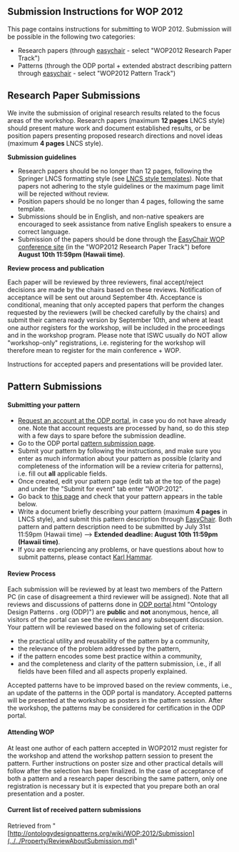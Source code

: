 ##   Submission Instructions for WOP 2012


This page contains instructions for submitting to WOP 2012. Submission will be possible in the following two categories:



* Research papers (through [easychair](http://www.easychair.org/conferences/?conf=wop2012 "http://www.easychair.org/conferences/?conf=wop2012") - select "WOP2012 Research Paper Track")
* Patterns (through the ODP portal + extended abstract describing pattern through [easychair](http://www.easychair.org/conferences/?conf=wop2012 "http://www.easychair.org/conferences/?conf=wop2012") - select "WOP2012 Pattern Track")


##   Research Paper Submissions


We invite the submission of original research results related to the focus areas of the workshop. Research papers (maximum __12 pages__ LNCS style) should present mature work and document established results, or be position papers presenting proposed research directions and novel ideas (maximum __4 pages__ LNCS style).


__Submission guidelines__



* Research papers should be no longer than 12 pages, following the Springer LNCS formatting style (see [LNCS style templates](http://www.springer.com/computer/lncs?SGWID=0-164-6-793341-0 "http://www.springer.com/computer/lncs?SGWID=0-164-6-793341-0")). Note that papers not adhering to the style guidelines or the maximum page limit will be rejected without review.
* Position papers should be no longer than 4 pages, following the same template.
* Submissions should be in English, and non-native speakers are encouraged to seek assistance from native English speakers to ensure a correct language.
* Submission of the papers should be done through the [EasyChair WOP conference site](http://www.easychair.org/conferences/?conf=wop2012 "http://www.easychair.org/conferences/?conf=wop2012") (in the "WOP2012 Research Paper Track") before __August 10th 11:59pm (Hawaii time)__.


  

__Review process and publication__


Each paper will be reviewed by three reviewers, final accept/reject decisions are made by the chairs based on these reviews. Notification of acceptance will be sent out around September 4th. Acceptance is conditional, meaning that only accepted papers that perform the changes requested by the reviewers (will be checked carefully by the chairs) and submit their camera ready version by September 10th, and where at least one author registers for the workshop, will be included in the proceedings and in the workshop program. Please note that ISWC usually do NOT allow "workshop-only" registrations, i.e. registering for the workshop will therefore mean to register for the main conference + WOP.


Instructions for accepted papers and presentations will be provided later.



##   Pattern Submissions


####   Submitting your pattern


* [Request an account at the ODP portal](http://ontologydesignpatterns.org/wiki/Special:RequestAccount "Special:RequestAccount"), in case you do not have already one. Note that account requests are processed by hand, so do this step with a few days to spare before the submission deadline.
* Go to the ODP portal  [pattern submission page](../../Submissions/SubmitAPattern.md "Submissions:SubmitAPattern").
* Submit your pattern by following the instructions, and make sure you enter as much information about your pattern as possible (clarity and completeness of the information will be a review criteria for patterns), i.e. fill out __all__ applicable fields.
* Once created, edit your pattern page (edit tab at the top of the page) and under the "Submit for event" tab enter "WOP:2012".
* Go back to  [this page](../../Property/ReviewAboutSubmission.md#Pattern_Submissions "WOP:2012/Submission") and check that your pattern appears in the table below.
* Write a document briefly describing your pattern (maximum __4 pages__ in LNCS style), and submit this pattern description through [EasyChair](http://www.easychair.org/conferences/?conf=wop2012 "http://www.easychair.org/conferences/?conf=wop2012"). Both pattern and pattern description need to be submitted by July 31st 11:59pm (Hawaii time) --> __Extended deadline: August 10th 11:59pm (Hawaii time)__.
* If you are experiencing any problems, or have questions about how to submit patterns, please contact [Karl Hammar](http://hj.se/jth/en/research/staff/information-engineering/karl-hammar.html "http://hj.se/jth/en/research/staff/information-engineering/karl-hammar.html").


####   Review Process


Each submission will be reviewed by at least two members of the Pattern PC (in case of disagreement a third reviewer will be assigned). Note that all reviews and discussions of patterns done in  [ODP portal](../../Ontology_Design_Patterns_._org_(ODP).md).html "Ontology Design Patterns . org (ODP)") are __public__ and __not__ anonymous, hence, all visitors of the portal can see the reviews and any subsequent discussion. Your pattern will be reviewed based on the following set of criteria:



* the practical utility and reusability of the pattern by a community,
* the relevance of the problem addressed by the pattern,
* if the pattern encodes some best practice within a community,
* and the completeness and clarity of the pattern submission, i.e., if all fields have been filled and all aspects properly explained.


Accepted patterns have to be improved based on the review comments, i.e., an update of the patterns in the ODP portal is mandatory. Accepted patterns will be presented at the workshop as posters in the pattern session. After the workshop, the patterns may be considered for certification in the ODP portal.



####   Attending WOP


At least one author of each pattern accepted in WOP2012 must register for the workshop and attend the workshop pattern session to present the pattern. 
Further instructions on poster size and other practical details will follow after the selection has been finalized. 
In the case of acceptance of both a pattern and a research paper describing the same pattern, only one registration is necessary but it is expected that you prepare both an oral presentation and a poster.



####   Current list of received pattern submissions




Retrieved from "[http://ontologydesignpatterns.org/wiki/WOP:2012/Submission](../../Property/ReviewAboutSubmission.md)"